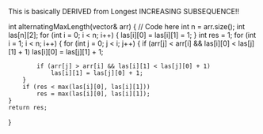 This is basically DERIVED  from Longest INCREASING SUBSEQUENCE!!

int alternatingMaxLength(vector<int>& arr) 
{
    // Code here
    int n = arr.size();
    int las[n][2];
    for (int i = 0; i < n; i++)
    {
        las[i][0] = las[i][1] = 1;
    }
    int res = 1;
    for (int i = 1; i < n; i++) 
    {
        for (int j = 0; j < i; j++) 
        {
            if (arr[j] < arr[i] && las[i][0] < las[j][1] + 1)
                las[i][0] = las[j][1] + 1;
    
            if (arr[j] > arr[i] && las[i][1] < las[j][0] + 1)
                las[i][1] = las[j][0] + 1;
        }
        if (res < max(las[i][0], las[i][1]))
            res = max(las[i][0], las[i][1]);
    }
    return res;
}